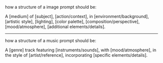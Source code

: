 how a structure of a image prompt should be: 

A [medium] of [subject], [action/context], in [environment/background], [artistic style], [lighting], [color palette], [composition/perspective], [mood/atmosphere], [additional elements/details].

---

how a structure of a music prompt should be: 

A [genre] track featuring [instruments/sounds], with [mood/atmosphere], in the style of [artist/reference], incorporating [specific elements/details].

